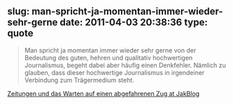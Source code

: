 slug: man-spricht-ja-momentan-immer-wieder-sehr-gerne
date: 2011-04-03 20:38:36
type: quote
---

> Man spricht ja momentan immer wieder sehr gerne von der Bedeutung des guten, hehren und qualitativ hochwertigen Journalismus, begeht dabei aber häufig einen Denkfehler. Nämlich zu glauben, dass dieser hochwertige Journalismus in irgendeiner Verbindung zum Trägermedium steht.

[Zeitungen und das Warten auf einen abgefahrenen Zug at JakBlog](http://www.blog-cj.de/blog/2011/04/03/zeitungen-und-das-warten-auf-einen-abgefahrenen-zug/)
